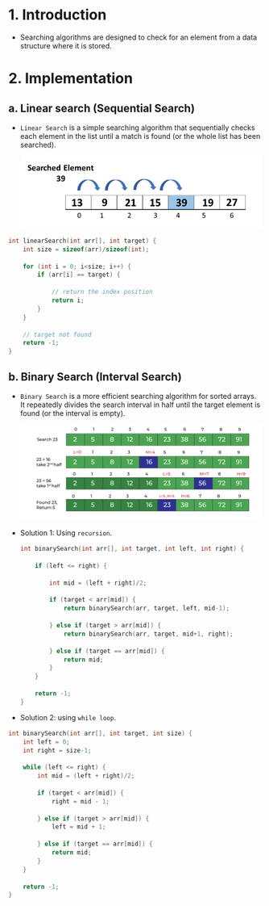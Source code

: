 # 1. Introduction

- Searching algorithms are designed to check for an element from a data structure where it is stored.

# 2. Implementation

## a. Linear search (Sequential Search)

- `Linear Search` is a simple searching algorithm that sequentially checks each element in the list until a match is found (or the whole list has been searched).

    ![](img/img1.png)

```cpp
int linearSearch(int arr[], int target) {
    int size = sizeof(arr)/sizeof(int);

    for (int i = 0; i<size; i++) {
        if (arr[i] == target) {
            
            // return the index position
            return i;
        }
    }

    // target not found
    return -1;
}
```

## b. Binary Search (Interval Search)

- `Binary Search` is a more efficient searching algorithm for sorted arrays. It repeatedly divides the search interval in half until the target element is found (or the interval is empty).

    ![](img/img2.png)


- Solution 1: Using `recursion`.

    ```cpp
    int binarySearch(int arr[], int target, int left, int right) {
        
        if (left <= right) {

            int mid = (left + right)/2;
        
            if (target < arr[mid]) {
                return binarySearch(arr, target, left, mid-1);
            
            } else if (target > arr[mid]) {
                return binarySearch(arr, target, mid+1, right);
            
            } else if (target == arr[mid]) {
                return mid;
            }
        }
        
        return -1;
    }
    ```

- Solution 2: using `while loop`.

```cpp
int binarySearch(int arr[], int target, int size) {
    int left = 0;
    int right = size-1;
    
    while (left <= right) {
        int mid = (left + right)/2;
        
        if (target < arr[mid]) {
            right = mid - 1;

        } else if (target > arr[mid]) {
            left = mid + 1;

        } else if (target == arr[mid]) {
            return mid;
        }
    }
    
    return -1;
}
```